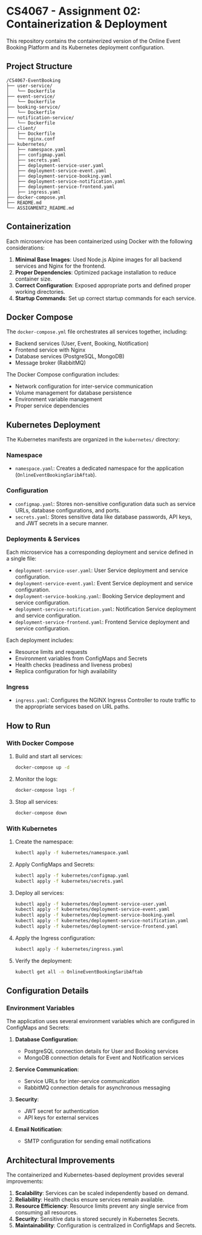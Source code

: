 # CS4067 - Assignment 02: Containerization & Deployment

This repository contains the containerized version of the Online Event Booking Platform and its Kubernetes deployment configuration.

## Project Structure

```
/CS4067-EventBooking
├── user-service/
│   └── Dockerfile
├── event-service/
│   └── Dockerfile
├── booking-service/
│   └── Dockerfile
├── notification-service/
│   └── Dockerfile
├── client/
│   ├── Dockerfile
│   └── nginx.conf
├── kubernetes/
│   ├── namespace.yaml
│   ├── configmap.yaml
│   ├── secrets.yaml
│   ├── deployment-service-user.yaml
│   ├── deployment-service-event.yaml
│   ├── deployment-service-booking.yaml
│   ├── deployment-service-notification.yaml
│   ├── deployment-service-frontend.yaml
│   ├── ingress.yaml
├── docker-compose.yml
├── README.md
└── ASSIGNMENT2_README.md
```

## Containerization

Each microservice has been containerized using Docker with the following considerations:

1. **Minimal Base Images**: Used Node.js Alpine images for all backend services and Nginx for the frontend.
2. **Proper Dependencies**: Optimized package installation to reduce container size.
3. **Correct Configuration**: Exposed appropriate ports and defined proper working directories.
4. **Startup Commands**: Set up correct startup commands for each service.

## Docker Compose

The `docker-compose.yml` file orchestrates all services together, including:

- Backend services (User, Event, Booking, Notification)
- Frontend service with Nginx
- Database services (PostgreSQL, MongoDB)
- Message broker (RabbitMQ)

The Docker Compose configuration includes:

- Network configuration for inter-service communication
- Volume management for database persistence
- Environment variable management
- Proper service dependencies

## Kubernetes Deployment

The Kubernetes manifests are organized in the `kubernetes/` directory:

### Namespace

- `namespace.yaml`: Creates a dedicated namespace for the application (`OnlineEventBookingSaribAftab`).

### Configuration

- `configmap.yaml`: Stores non-sensitive configuration data such as service URLs, database configurations, and ports.
- `secrets.yaml`: Stores sensitive data like database passwords, API keys, and JWT secrets in a secure manner.

### Deployments & Services

Each microservice has a corresponding deployment and service defined in a single file:

- `deployment-service-user.yaml`: User Service deployment and service configuration.
- `deployment-service-event.yaml`: Event Service deployment and service configuration.
- `deployment-service-booking.yaml`: Booking Service deployment and service configuration.
- `deployment-service-notification.yaml`: Notification Service deployment and service configuration.
- `deployment-service-frontend.yaml`: Frontend Service deployment and service configuration.

Each deployment includes:

- Resource limits and requests
- Environment variables from ConfigMaps and Secrets
- Health checks (readiness and liveness probes)
- Replica configuration for high availability

### Ingress

- `ingress.yaml`: Configures the NGINX Ingress Controller to route traffic to the appropriate services based on URL paths.

## How to Run

### With Docker Compose

1. Build and start all services:
   ```bash
   docker-compose up -d
   ```

2. Monitor the logs:
   ```bash
   docker-compose logs -f
   ```

3. Stop all services:
   ```bash
   docker-compose down
   ```

### With Kubernetes

1. Create the namespace:
   ```bash
   kubectl apply -f kubernetes/namespace.yaml
   ```

2. Apply ConfigMaps and Secrets:
   ```bash
   kubectl apply -f kubernetes/configmap.yaml
   kubectl apply -f kubernetes/secrets.yaml
   ```

3. Deploy all services:
   ```bash
   kubectl apply -f kubernetes/deployment-service-user.yaml
   kubectl apply -f kubernetes/deployment-service-event.yaml
   kubectl apply -f kubernetes/deployment-service-booking.yaml
   kubectl apply -f kubernetes/deployment-service-notification.yaml
   kubectl apply -f kubernetes/deployment-service-frontend.yaml
   ```

4. Apply the Ingress configuration:
   ```bash
   kubectl apply -f kubernetes/ingress.yaml
   ```

5. Verify the deployment:
   ```bash
   kubectl get all -n OnlineEventBookingSaribAftab
   ```

## Configuration Details

### Environment Variables

The application uses several environment variables which are configured in ConfigMaps and Secrets:

1. **Database Configuration**:
   - PostgreSQL connection details for User and Booking services
   - MongoDB connection details for Event and Notification services

2. **Service Communication**:
   - Service URLs for inter-service communication
   - RabbitMQ connection details for asynchronous messaging

3. **Security**:
   - JWT secret for authentication
   - API keys for external services

4. **Email Notification**:
   - SMTP configuration for sending email notifications

## Architectural Improvements

The containerized and Kubernetes-based deployment provides several improvements:

1. **Scalability**: Services can be scaled independently based on demand.
2. **Reliability**: Health checks ensure services remain available.
3. **Resource Efficiency**: Resource limits prevent any single service from consuming all resources.
4. **Security**: Sensitive data is stored securely in Kubernetes Secrets.
5. **Maintainability**: Configuration is centralized in ConfigMaps and Secrets. 